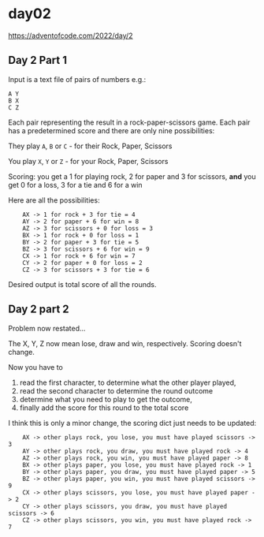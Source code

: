 # day02

<https://adventofcode.com/2022/day/2>

## Day 2 Part 1

Input is a text file of pairs of numbers e.g.:

````text
A Y
B X
C Z
````

Each pair representing the result in a rock-paper-scissors
game.  Each pair has a predetermined score and there are only nine possibilities:

They play `A`, `B` or `C` - for their Rock, Paper, Scissors

You play `X`, `Y` or `Z` - for your Rock, Paper, Scissors

Scoring: you get a 1 for playing rock, 2 for paper and 3 for scissors, **and** you get 0 for a loss, 3 for a tie and 6 for a win

Here are all the possibilities:

````text
    AX -> 1 for rock + 3 for tie = 4
    AY -> 2 for paper + 6 for win = 8
    AZ -> 3 for scissors + 0 for loss = 3
    BX -> 1 for rock + 0 for loss = 1
    BY -> 2 for paper + 3 for tie = 5 
    BZ -> 3 for scissors + 6 for win = 9
    CX -> 1 for rock + 6 for win = 7
    CY -> 2 for paper + 0 for loss = 2
    CZ -> 3 for scissors + 3 for tie = 6
````

Desired output is total score of all the rounds.

## Day 2 part 2

Problem now restated...

The X, Y, Z now mean lose, draw and win, respectively.  Scoring doesn't change.

Now you have to

  1. read the first character, to determine what the other player played,
  1. read the second character to determine the round outcome
  1. determine what you need to play to get the outcome,
  1. finally add the score for this round to the total score

I think this is only a minor change, the scoring dict just needs to be updated:

````text
    AX -> other plays rock, you lose, you must have played scissors -> 3
    AY -> other plays rock, you draw, you must have played rock -> 4
    AZ -> other plays rock, you win, you must have played paper -> 8
    BX -> other plays paper, you lose, you must have played rock -> 1
    BY -> other plays paper, you draw, you must have played paper -> 5
    BZ -> other plays paper, you win, you must have played scissors -> 9
    CX -> other plays scissors, you lose, you must have played paper -> 2
    CY -> other plays scissors, you draw, you must have played scissors -> 6
    CZ -> other plays scissors, you win, you must have played rock -> 7
````
